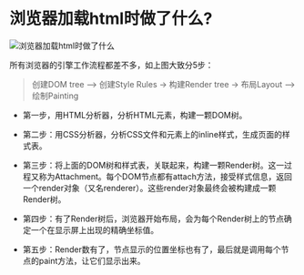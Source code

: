 <!--
 * @Description: 
 * @Author: xiehuaqiang
 * @FilePath: /kaka-blog/src/docs/kaka/面试/浏览器加载html做了什么？.md
 * @Date: 2022-02-14 22:29:40
 * @LastEditTime: 2022-02-14 22:37:16
-->

# 浏览器加载html时做了什么?

![浏览器加载html时做了什么](https://user-images.githubusercontent.com/24952644/153883537-af5a2076-65fe-4b2b-95b6-480644b9f704.png)

所有浏览器的引擎工作流程都差不多，如上图大致分5步：

> 创建DOM tree –> 创建Style Rules -> 构建Render tree -> 布局Layout –> 绘制Painting

- 第一步，用HTML分析器，分析HTML元素，构建一颗DOM树。

- 第二步：用CSS分析器，分析CSS文件和元素上的inline样式，生成页面的样式表。

- 第三步：将上面的DOM树和样式表，关联起来，构建一颗Render树。这一过程又称为Attachment。每个DOM节点都有attach方法，接受样式信息，返回一个render对象（又名renderer）。这些render对象最终会被构建成一颗Render树。

- 第四步：有了Render树后，浏览器开始布局，会为每个Render树上的节点确定一个在显示屏上出现的精确坐标值。

- 第五步：Render数有了，节点显示的位置坐标也有了，最后就是调用每个节点的paint方法，让它们显示出来。


